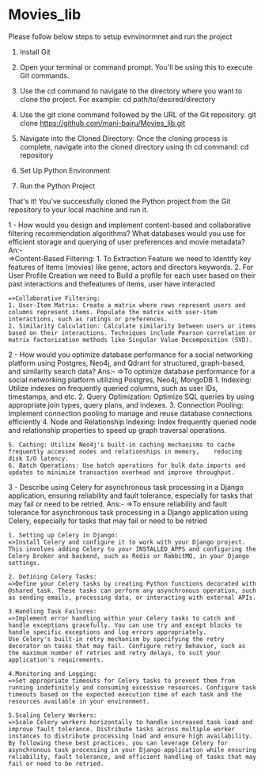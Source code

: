 # Movies_lib
Please follow below steps to setup evnvinormnet and run the project

1. Install Git

2. Open your terminal or command prompt. You'll be using this to execute Git commands.

3. Use the cd command to navigate to the directory where you want to clone the project.
   For example: cd path/to/desired/directory

4. Use the git clone command followed by the URL of the Git repository. 
   git clone https://github.com/mani-bairu/Movies_lib.git

5. Navigate into the Cloned Directory: Once the cloning process is complete, navigate into the cloned directory using th 
   cd command: cd repository
   

6. Set Up Python Environment 

7. Run the Python Project

That's it! You've successfully cloned the Python project from the Git repository to your local machine and run it.




1 - How would you design and implement content-based and collaborative filtering recommendation algorithms? What databases would you use for efficient storage and querying of user preferences and movie metadata?
An:-   
    =>Content-Based Filtering:
    1. To Extraction Feature we need to  Identify key features of items (movies) like genre, actors and directors keywords.
    2. For User Profile Creation we need to  Build a profile for each user based on their past interactions and     thefeatures     of items, user have interacted 

    =>Collaborative Filtering:
    1. User-Item Matrix: Create a matrix where rows represent users and columns represent items. Populate the matrix with user-item  interactions, such as ratings or preferences.
    2. Similarity Calculation: Calculate similarity between users or items based on their interactions. Techniques include Pearson correlation or matrix factorization methods like Singular Value Decomposition (SVD).

2 - How would you optimize database performance for a social networking platform using Postgres, Neo4j, and Qdrant for structured, graph-based, and similarity search data?
Ans:-
    =>To optimize database performance for a social networking platform utilizing Postgres, Neo4j, MongoDB
    1. Indexing: Utilize indexes on frequently queried columns, such as user IDs, timestamps, and etc.
    2. Query Optimization: Optimize SQL queries by using appropriate join types, query plans, and indexes.
    3. Connection Pooling: Implement connection pooling to manage and reuse database connections efficiently
    4. Node and Relationship Indexing: Index frequently queried node and relationship properties to speed up graph traversal       operations.
    
    5. Caching: Utilize Neo4j's built-in caching mechanisms to cache frequently accessed nodes and relationships in memory,    reducing disk I/O latency.
    6. Batch Operations: Use batch operations for bulk data imports and updates to minimize transaction overhead and improve throughput.

3 - Describe using Celery for asynchronous task processing in a Django application, ensuring reliability and fault tolerance, especially for tasks that may fail or need to be retried.
Ans:-
    =>To ensure reliability and fault tolerance for asynchronous task processing in a Django application using Celery, especially  for tasks that may fail or need to be retried

    1. Setting up Celery in Django:
    =>Install Celery and configure it to work with your Django project. This involves adding Celery to your INSTALLED_APPS and configuring the Celery broker and backend, such as Redis or RabbitMQ, in your Django settings.

    2. Defining Celery Tasks:
    =>Define your Celery tasks by creating Python functions decorated with @shared_task. These tasks can perform any asynchronous operation, such as sending emails, processing data, or interacting with external APIs.

    3.Handling Task Failures:
    =>Implement error handling within your Celery tasks to catch and handle exceptions gracefully. You can use try and except blocks to handle specific exceptions and log errors appropriately.
    Use Celery's built-in retry mechanism by specifying the retry decorator on tasks that may fail. Configure retry behavior, such as the maximum number of retries and retry delays, to suit your application's requirements.

    4.Monitoring and Logging:
    =>Set appropriate timeouts for Celery tasks to prevent them from running indefinitely and consuming excessive resources. Configure task timeouts based on the expected execution time of each task and the resources available in your environment.

    5.Scaling Celery Workers:
    =>Scale Celery workers horizontally to handle increased task load and improve fault tolerance. Distribute tasks across multiple worker instances to distribute processing load and ensure high availability.
    By following these best practices, you can leverage Celery for asynchronous task processing in your Django application while ensuring reliability, fault tolerance, and efficient handling of tasks that may fail or need to be retried.
    

    

    





